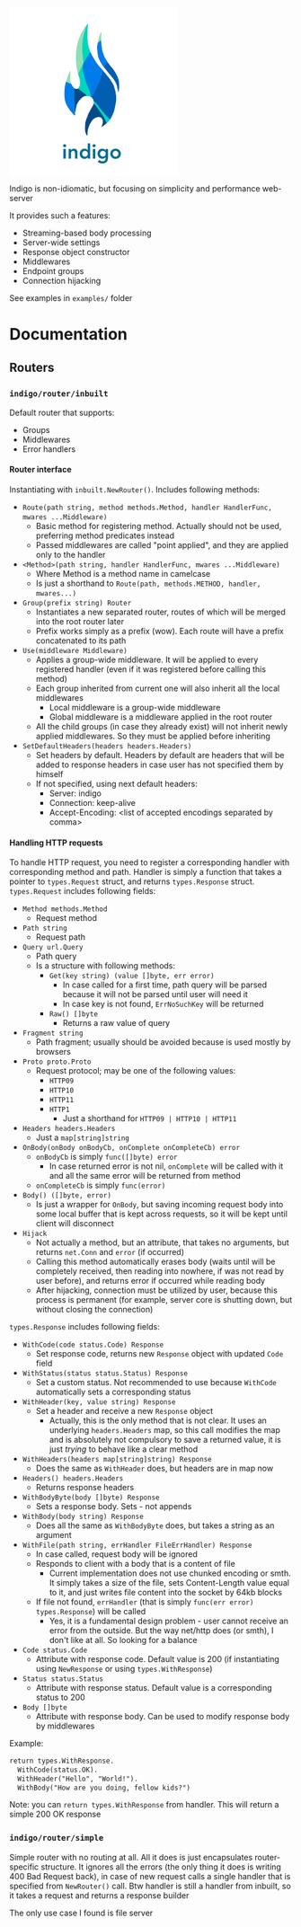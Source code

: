<img src="logo.png" alt="drawing" width="300" align="top" title="What are you looking for?"/>

Indigo is non-idiomatic, but focusing on simplicity and performance web-server

It provides such a features:
- Streaming-based body processing
- Server-wide settings
- Response object constructor
- Middlewares
- Endpoint groups
- Connection hijacking

See examples in `examples/` folder

# Documentation
## Routers
### `indigo/router/inbuilt`
Default router that supports:
- Groups
- Middlewares
- Error handlers

#### Router interface
Instantiating with `inbuilt.NewRouter()`. Includes following methods:
- `Route(path string, method methods.Method, handler HandlerFunc, mwares ...Middleware)`
  - Basic method for registering method. Actually should not be used, preferring method predicates instead
  - Passed middlewares are called "point applied", and they are applied only to the handler
- `<Method>(path string, handler HandlerFunc, mwares ...Middleware)`
  - Where Method is a method name in camelcase
  - Is just a shorthand to `Route(path, methods.METHOD, handler, mwares...)`
- `Group(prefix string) Router`
  - Instantiates a new separated router, routes of which will be merged into the root router later
  - Prefix works simply as a prefix (wow). Each route will have a prefix concatenated to its path
- `Use(middleware Middleware)`
  - Applies a group-wide middleware. It will be applied to every registered handler (even if it was registered before calling this method)
  - Each group inherited from current one will also inherit all the local middlewares
    - Local middleware is a group-wide middleware
    - Global middleware is a middleware applied in the root router
  - All the child groups (in case they already exist) will not inherit newly applied middlewares. So they must be applied before inheriting
- `SetDefaultHeaders(headers headers.Headers)`
  - Set headers by default. Headers by default are headers that will be added to response headers in case user has not specified them by himself
  - If not specified, using next default headers:
    - Server: indigo
    - Connection: keep-alive
    - Accept-Encoding: \<list of accepted encodings separated by comma>

#### Handling HTTP requests
To handle HTTP request, you need to register a corresponding handler with corresponding method and
path. Handler is simply a function that takes a pointer to `types.Request` struct, and returns `types.Response`
struct. 
`types.Request` includes following fields:
- `Method methods.Method`
  - Request method
- `Path string`
  - Request path
- `Query url.Query`
  - Path query
  - Is a structure with following methods:
    - `Get(key string) (value []byte, err error)`
      - In case called for a first time, path query will be parsed because it will not be parsed until user will need it
      - In case key is not found, `ErrNoSuchKey` will be returned
    - `Raw() []byte`
      - Returns a raw value of query
- `Fragment string`
  - Path fragment; usually should be avoided because is used mostly by browsers
- `Proto proto.Proto`
  - Request protocol; may be one of the following values:
    - `HTTP09`
    - `HTTP10`
    - `HTTP11`
    - `HTTP1`
      - Just a shorthand for `HTTP09 | HTTP10 | HTTP11`
- `Headers headers.Headers`
  - Just a `map[string]string`
- `OnBody(onBody onBodyCb, onComplete onCompleteCb) error`
  - `onBodyCb` is simply `func([]byte) error`
    - In case returned error is not nil, `onComplete` will be called with it and all the same error will be returned from method
  - `onCompleteCb` is simply `func(error)`
- `Body() ([]byte, error)`
  - Is just a wrapper for `OnBody`, but saving incoming request body into some local buffer that is kept across requests, so it will be kept until client will disconnect
- `Hijack`
  - Not actually a method, but an attribute, that takes no arguments, but returns `net.Conn` and `error` (if occurred)
  - Calling this method automatically erases body (waits until will be completely received, then reading into nowhere, if was not read by user before), and returns error if occurred while reading body
  - After hijacking, connection must be utilized by user, because this process is permanent (for example, server core is shutting down, but without closing the connection)

`types.Response` includes following fields:
- `WithCode(code status.Code) Response`
  - Set response code, returns new `Response` object with updated `Code` field
- `WithStatus(status status.Status) Response`
  - Set a custom status. Not recommended to use because `WithCode` automatically sets a corresponding status
- `WithHeader(key, value string) Response`
  - Set a header and receive a new `Response` object
    - Actually, this is the only method that is not clear. It uses an underlying `headers.Headers` map, so this call modifies the map and is absolutely not compulsory to save a returned value, it is just _trying_ to behave like a clear method
- `WithHeaders(headers map[string]string) Response`
  - Does the same as `WithHeader` does, but headers are in map now
- `Headers() headers.Headers`
  - Returns response headers
- `WithBodyByte(body []byte) Response`
  - Sets a response body. Sets - not appends
- `WithBody(body string) Response`
  - Does all the same as `WithBodyByte` does, but takes a string as an argument
- `WithFile(path string, errHandler FileErrHandler) Response`
  - In case called, request body will be ignored
  - Responds to client with a body that is a content of file
    - Current implementation does not use chunked encoding or smth. It simply takes a size of the file, sets Content-Length value equal to it, and just writes file content into the socket by 64kb blocks
  - If file not found, `errHandler` (that is simply `func(err error) types.Response`) will be called
    - Yes, it is a fundamental design problem - user cannot receive an error from the outside. But the way net/http does (or smth), I don't like at all. So looking for a balance
- `Code status.Code`
  - Attribute with response code. Default value is 200 (if instantiating using `NewResponse` or using `types.WithResponse`)
- `Status status.Status`
  - Attribute with response status. Default value is a corresponding status to 200
- `Body []byte`
  - Attribute with response body. Can be used to modify response body by middlewares

Example:
```golang
return types.WithResponse.
  WithCode(status.OK).
  WithHeader("Hello", "World!").
  WithBody("How are you doing, fellow kids?")
```

Note: you can `return types.WithResponse` from handler. This will return a simple 200 OK response

### `indigo/router/simple`
Simple router with no routing at all. All it does is just encapsulates router-specific structure.
It ignores all the errors (the only thing it does is writing 400 Bad Request back), in case of
new request calls a single handler that is specified from `NewRouter()` call. Btw handler is still
a handler from inbuilt, so it takes a request and returns a response builder

The only use case I found is file server
